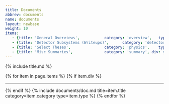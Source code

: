 ```yaml
---
title: Documents
abbrev: documents
name: documents
layout: newbase
weight: 10
items:
   - {title: 'General Overviews',			category: 'overview',	type: 'document'}
   - {title: 'Detector Subsystems (Writeups)',		category: 'detector',	type: 'writeup'}
   - {title: 'Select Theses',				category: 'physics',	type: 'thesis'}
   - {title: 'Misc Summaries',				category: 'summary', div: yes }
---
```

{% include title.md %}

{% for item in page.items %}
{% if item.div %}<hr/>{% endif %}
{% include documents/doc.md title=item.title category=item.category type=item.type %}
{% endfor %}
